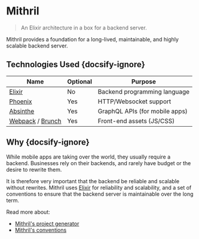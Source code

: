 # Mithril

> An Elixir architecture in a box for a backend server.

Mithril provides a foundation for a long-lived, maintainable, and
highly scalable backend server.

## Technologies Used {docsify-ignore}

| Name                                                             | Optional | Purpose                        |
| ---------------------------------------------------------------- | -------- | ------------------------------ |
| [Elixir](https://elixir-lang.org)                                | No       | Backend programming language   |
| [Phoenix](https://phoenixframework.org)                          | Yes      | HTTP/Websocket support         |
| [Absinthe](https://absinthe-graphql.org)                         | Yes      | GraphQL APIs (for mobile apps) |
| [Webpack](https://webpack.js.org/) / [Brunch](http://brunch.io/) | Yes      | Front-end assets (JS/CSS)      |

## Why {docsify-ignore}

While mobile apps are taking over the world, they usually require
a backend. Businesses rely on their backends, and rarely have budget
or the desire to rewrite them.

It is therefore very important that the backend be reliable and
scalable without rewrites. Mithril uses [Elixir](https://elixir-lang.org)
for reliability and scalability, and a set of conventions to ensure
that the backend server is maintainable over the long term.

Read more about:

- [Mithril's project generator](/getting-started)
- [Mithril's conventions](/conventions)